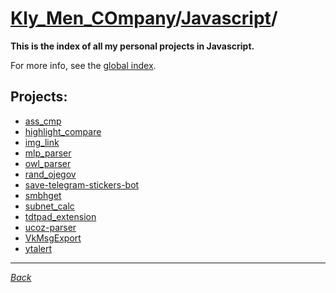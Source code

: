 ﻿# [Kly_Men_COmpany](https://github.com/aleksusklim/Kly_Men_COmpany "Kly_Men_COmpany")/[Javascript](https://github.com/aleksusklim/Kly_Men_COmpany/tree/master/Javascript "Kly_Men_COmpany/Javascript/")/

**This is the index of all my personal projects in Javascript.**

For more info, see the [global index](https://github.com/aleksusklim/Kly_Men_COmpany "Kly_Men_COmpany").

## Projects:

- [ass_cmp](https://github.com/aleksusklim/ass_cmp "Kly_Men_COmpany/Javascript/ass_cmp/")
- [highlight_compare](https://github.com/aleksusklim/highlight_compare "Kly_Men_COmpany/Javascript/highlight_compare/")
- [img_link](https://github.com/aleksusklim/img_link "Kly_Men_COmpany/Javascript/img_link/")
- [mlp_parser](https://github.com/aleksusklim/mlp_parser "Kly_Men_COmpany/Javascript/mlp_parser/")
- [owl_parser](https://github.com/aleksusklim/owl_parser "Kly_Men_COmpany/Javascript/owl_parser/")
- [rand_ojegov](https://github.com/aleksusklim/rand_ojegov "Kly_Men_COmpany/Javascript/rand_ojegov/")
- [save-telegram-stickers-bot](https://github.com/aleksusklim/save-telegram-stickers-bot "Kly_Men_COmpany/Javascript/save-telegram-stickers-bot/")
- [smbhget](https://github.com/aleksusklim/smbhget "Kly_Men_COmpany/Javascript/smbhget/")
- [subnet_calc](https://github.com/aleksusklim/subnet_calc "Kly_Men_COmpany/Javascript/subnet_calc/")
- [tdtpad_extension](https://github.com/aleksusklim/tdtpad_extension "Kly_Men_COmpany/Javascript/tdtpad_extension/")
- [ucoz-parser](https://github.com/aleksusklim/ucoz-parser "Kly_Men_COmpany/Javascript/ucoz-parser/")
- [VkMsgExport](https://github.com/aleksusklim/VkMsgExport "Kly_Men_COmpany/Javascript/VkMsgExport/")
- [ytalert](https://github.com/aleksusklim/ytalert "Kly_Men_COmpany/Javascript/ytalert/")

---

_[Back](https://github.com/aleksusklim/Kly_Men_COmpany "Kly_Men_COmpany/")_
